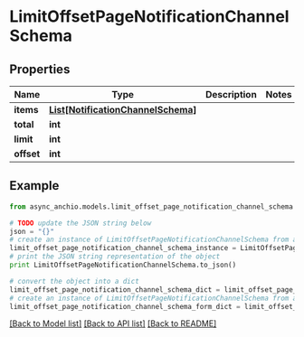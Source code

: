 # LimitOffsetPageNotificationChannelSchema


## Properties

Name | Type | Description | Notes
------------ | ------------- | ------------- | -------------
**items** | [**List[NotificationChannelSchema]**](NotificationChannelSchema.md) |  | 
**total** | **int** |  | 
**limit** | **int** |  | 
**offset** | **int** |  | 

## Example

```python
from async_anchio.models.limit_offset_page_notification_channel_schema import LimitOffsetPageNotificationChannelSchema

# TODO update the JSON string below
json = "{}"
# create an instance of LimitOffsetPageNotificationChannelSchema from a JSON string
limit_offset_page_notification_channel_schema_instance = LimitOffsetPageNotificationChannelSchema.from_json(json)
# print the JSON string representation of the object
print LimitOffsetPageNotificationChannelSchema.to_json()

# convert the object into a dict
limit_offset_page_notification_channel_schema_dict = limit_offset_page_notification_channel_schema_instance.to_dict()
# create an instance of LimitOffsetPageNotificationChannelSchema from a dict
limit_offset_page_notification_channel_schema_form_dict = limit_offset_page_notification_channel_schema.from_dict(limit_offset_page_notification_channel_schema_dict)
```
[[Back to Model list]](../README.md#documentation-for-models) [[Back to API list]](../README.md#documentation-for-api-endpoints) [[Back to README]](../README.md)


